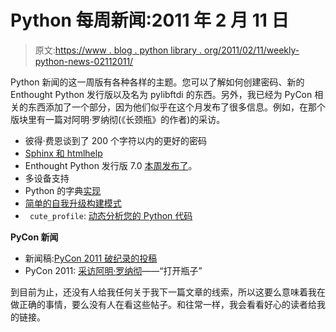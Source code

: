 # Python 每周新闻:2011 年 2 月 11 日

> 原文:[https://www . blog . python library . org/2011/02/11/weekly-python-news-02112011/](https://www.blog.pythonlibrary.org/2011/02/11/weekly-python-news-02112011/)

Python 新闻的这一周版有各种各样的主题。您可以了解如何创建密码、新的 Enthought Python 发行版以及名为 pylibftdi 的东西。另外，我已经为 PyCon 相关的东西添加了一个部分，因为他们似乎在这个月发布了很多信息。例如，在那个版块里有一篇对阿明·罗纳彻(《长颈瓶》的作者)的采访。

*   彼得·费恩谈到了 200 个字符以内的更好的密码
*   [Sphinx 和 htmlhelp](http://posted-stuff.blogspot.com/2011/02/sphinx-and-htmlhelp.html)
*   Enthought Python 发行版 7.0 [本周发布了](http://blog.enthought.com/general/epd-7-0-released/)。
*   多设备支持
*   Python 的字典[实现](http://www.laurentluce.com/?p=249)
*   [简单的自我升级构建模式](http://tarekziade.wordpress.com/2011/02/10/a-simple-self-upgrade-build-pattern/)
*   ` cute_profile`: [动态分析您的 Python 代码](http://blog.garlicsim.org/post/3234111101/cute-profile-profile-your-python-code-on-the-fly)

**PyCon 新闻**

*   新闻稿:[PyCon 2011 破纪录的投稿](http://pycon.blogspot.com/2011/02/press-release-record-breaking.html)
*   PyCon 2011: [采访阿明·罗纳彻](http://us.pycon.org/2011/blog/2011/02/10/pycon-2011-interview-armin-ronacher-opening-flask/)——“打开瓶子”

到目前为止，还没有人给我任何关于我下一篇文章的线索，所以这要么意味着我在做正确的事情，要么没有人在看这些帖子。和往常一样，我会看看好心的读者给我的链接。